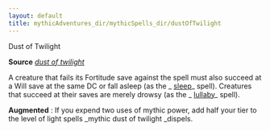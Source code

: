 ```yaml
---
layout: default
title: mythicAdventures_dir/mythicSpells_dir/dustOfTwilight
---
```

Dust of Twilight

**Source** [_dust of twilight_](../advanced_dir/spells_dir/dustOfTwilight#_dust-of-twilight)

A creature that fails its Fortitude save against the spell must also succeed at a Will save at the same DC or fall asleep (as the _ [sleep](../spells_dir/sleep#_sleep)_ spell). Creatures that succeed at their saves are merely drowsy (as the _ [lullaby](../spells_dir/lullaby#_lullaby)_ spell).

**Augmented** : If you expend two uses of mythic power, add half your tier to the level of light spells _mythic dust of twilight _dispels.

